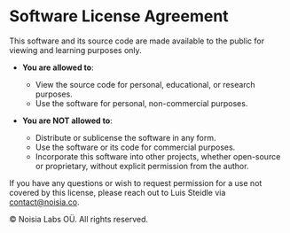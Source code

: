 # Software License Agreement

This software and its source code are made available to the public for viewing and learning purposes only.

- **You are allowed to**:

  - View the source code for personal, educational, or research purposes.
  - Use the software for personal, non-commercial purposes.

- **You are NOT allowed to**:
  - Distribute or sublicense the software in any form.
  - Use the software or its code for commercial purposes.
  - Incorporate this software into other projects, whether open-source or proprietary, without explicit permission from the author.

If you have any questions or wish to request permission for a use not covered by this license, please reach out to Luis Steidle via contact@noisia.co.

© Noisia Labs OÜ. All rights reserved.